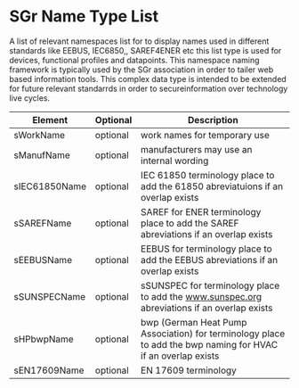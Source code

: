 # SGr Name Type List

A list of relevant namespaces list for to display names used in different standards like EEBUS, IEC6850,, SAREF4ENER etc this list type is used for devices, functional profiles and datapoints. This namespace naming framework is typically used by the SGr association in order to tailer web based information tools. This complex data type is intended to be extended for future relevant standarrds in order to secureinformation over technology live cycles.

| Element | Optional | Description |
|---------|----------|-------------|
| sWorkName | optional | work names for temporary use |
| sManufName | optional | manufacturers may use an internal wording |
| sIEC61850Name | optional | IEC 61850 terminology place to add the 61850 abreviatuions if an overlap exists |
| sSAREFName | optional | SAREF for ENER terminology place to add the SAREF abreviations if an overlap exists |
| sEEBUSName | optional | EEBUS for terminology place to add the EEBUS abreviations if an overlap exists |
| sSUNSPECName | optional | sSUNSPEC for terminology place to add the www.sunspec.org abreviations if an overlap exists|
| sHPbwpName | optional | bwp (German Heat Pump Association) for terminology place to add the bwp naming for HVAC if an overlap exists |
| sEN17609Name | optional | EN 17609 terminology|
